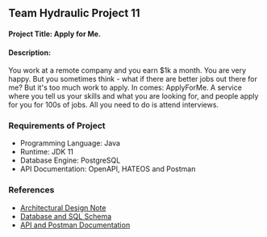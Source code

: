 ## Team Hydraulic Project 11

#### Project Title: Apply for Me.

#### Description: 

You work at a remote company and you earn $1k a month. You are very happy. But you sometimes think - what if there are better jobs out there for me? But it's too much work to apply. In comes: ApplyForMe. A service where you tell us your skills and what you are looking for, and people apply for you for 100s of jobs. All you need to do is attend interviews.

### Requirements of Project

- Programming Language: Java
- Runtime: JDK 11 
- Database Engine: PostgreSQL
- API Documentation: OpenAPI, HATEOS and Postman

### References

- [Architectural Design Note](https://github.com/teamhydraulic/apply-for-me-backend-architectural-design/blob/main/docs/ARCHITECTURE.md)
- [Database and SQL Schema]()
- [API and Postman Documentation](https://www.postman.com/maintenance-physicist-41351297/workspace/team-hydraulic)

